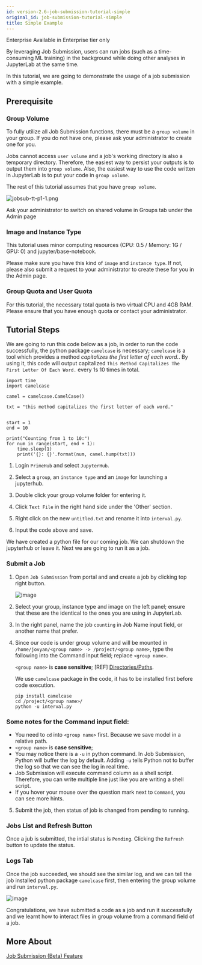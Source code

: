 ```yaml
---
id: version-2.6-job-submission-tutorial-simple
original_id: job-submission-tutorial-simple
title: Simple Example
---
```


<div class="ee-only tooltip">Enterprise
  <span class="tooltiptext">Available in Enterprise tier only</span>
</div>

By leveraging Job Submission, users can run jobs (such as a time-consuming ML training) in the background while doing other analyses in JupyterLab at the same time.

In this tutorial, we are going to demonstrate the usage of a job submission with a simple example.

## Prerequisite

### Group Volume

To fully utilize all Job Submission functions, there must be a `group volume` in your group. If you do not have one, please ask your administrator to create one for you.

Jobs cannot access `user volume` and a job's working directory is also a temporary directory. Therefore, the easiest way to persist your outputs is to output them into `group volume`. Also, the easiest way to use the code written in JupyterLab is to put your code in `group volume`.

The rest of this tutorial assumes that you have `group volume`.

![jobsub-tt-p1-1.png](assets/jobsub-tt-p1-1.png)

Ask your administrator to switch on shared volume in Groups tab under the Admin page 

### Image and Instance Type

This tutorial uses minor computing resources (CPU: 0.5 / Memory: 1G / GPU: 0) and jupyter/base-notebook.

Please make sure you have this kind of `image` and `instance type`. If not, please also submit a request to your administrator to create these for you in the Admin page.

### Group Quota and User Quota

For this tutorial, the necessary total quota is two virtual CPU and 4GB RAM. Please ensure that you have enough quota or contact your administrator.

## Tutorial Steps

We are going to run this code below as a job, in order to run the code successfully, the python package `camelcase` is necessary; `camelcase` is a tool which provides a method *capitalizes the first letter of each word.*. By using it, this code will output capitalized `This Method Capitalizes The First Letter Of Each Word.` every 1s 10 times in total.

```
import time
import camelcase

camel = camelcase.CamelCase()

txt = "this method capitalizes the first letter of each word."


start = 1
end = 10

print("Counting from 1 to 10:")
for num in range(start, end + 1): 
    time.sleep(1)
    print('{}: {}'.format(num, camel.hump(txt)))
```

1. Login `PrimeHub` and select `JupyterHub`.

2. Select a `group`, an `instance type` and an `image` for launching a jupyterhub.

3. Double click your group volume folder for entering it.

4. Click `Text File` in the right hand side under the 'Other' section.

5. Right click on the new `untitled.txt` and rename it into `interval.py`.

6. Input the code above and save.

We have created a python file for our coming job. We can shutdown the jupyterhub or leave it. Next we are going to run it as a job.

### Submit a Job

1. Open `Job Submission` from portal and and create a job by clicking top right button.

    ![image](assets/jobsub-tt-p2-3.png)

2. Select your group, instance type and image on the left panel; ensure that these are the identical to the ones you are using in JupyterLab.

3. In the right panel, name the job `counting` in Job Name input field, or another name that prefer.
   
4. Since our code is under group volume and will be mounted in `/home/jovyan/<group name> -> /project/<group name>`, type the following into the Command input field; replace `<group name>`. 

    `<group name>` is **case sensitive**; [REF] [Directories/Paths](job-submission-feature#directories-paths-the-job-can-access-if-directories-exits).

    We use `camelcase` package in the code, it has to be installed first before code execution.

    ```
    pip install camelcase
    cd /project/<group name>/
    python -u interval.py
    ```

### Some notes for the Command input field:

   - You need to `cd` into `<group name>` first. Because we save model in a relative path.
   - `<group name>` is **case sensitive**;
   - You may notice there is a `-u` in python command. In Job Submission, Python will buffer the log by default. Adding `-u` tells Python not to buffer the log so that we can see the log in real time.
   - Job Submission will execute command column as a shell script. Therefore, you can write multiple line just like you are writing a shell script.
   - If you hover your mouse over the question mark next to `Command`, you can see more hints.

5. Submit the job, then status of job is changed from pending to running.

### Jobs List and Refresh Button

Once a jub is submitted, the intial status is `Pending`. Clicking the `Refresh` button to update the status.
   
### Logs Tab

Once the job succeeded, we should see the similar log, and we can tell the job installed python package `camelcase` first, then entering the group volume and run `interval.py`.
   
   ![image](assets/jobsub-tt-simple-log.png)


Congratulations, we have submitted a code as a job and run it successfully and we learnt how to interact files in group volume from a command field of a job. 


## More About

[Job Submission (Beta) Feature](job-submission-feature)
